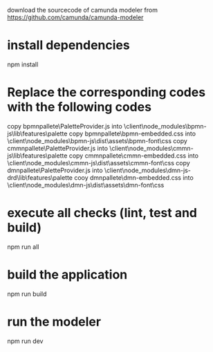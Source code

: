 download the sourcecode of camunda modeler  from https://github.com/camunda/camunda-modeler

# install dependencies
npm install

# Replace the corresponding codes  with the following codes 

copy  bpmnpallete\PaletteProvider.js  into   \client\node_modules\bpmn-js\lib\features\palette
copy   bpmnpallete\bpmn-embedded.css  into  \client\node_modules\bpmn-js\dist\assets\bpmn-font\css
copy cmmnpallete\PaletteProvider.js  into   \client\node_modules\cmmn-js\lib\features\palette
copy cmmnpallete\cmmn-embedded.css  into  \client\node_modules\cmmn-js\dist\assets\cmmn-font\css
copy dmnpallete\PaletteProvider.js     into  \client\node_modules\dmn-js-drd\lib\features\palette
cooy   dmnpallete\dmn-embedded.css   into   \client\node_modules\dmn-js\dist\assets\dmn-font\css
  
# execute all checks (lint, test and build)
npm run all

# build the application
npm run build

# run the modeler
npm run dev

